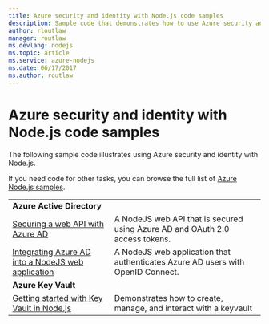 ```yaml
---
title: Azure security and identity with Node.js code samples
description: Sample code that demonstrates how to use Azure security and identity with Node.js.
author: rloutlaw
manager: routlaw
ms.devlang: nodejs
ms.topic: article
ms.service: azure-nodejs
ms.date: 06/17/2017
ms.author: routlaw
---
```


# Azure security and identity with Node.js code samples

The following sample code illustrates using Azure security and identity with Node.js.

If you need code for other tasks, you can browse the full list of [Azure Node.js samples](https://azure.microsoft.com/resources/samples/?term=nodejs).

| | |
|---|---|
| **Azure Active Directory** ||
| [Securing a web API with Azure AD](https://azure.microsoft.com/resources/samples/active-directory-node-webapi/) | A NodeJS web API that is secured using Azure AD and OAuth 2.0 access tokens. |
| [Integrating Azure AD into a NodeJS web application](https://azure.microsoft.com/resources/samples/active-directory-node-webapp-openidconnect/) | A NodeJS web application that authenticates Azure AD users with OpenID Connect. |
| **Azure Key Vault** ||
| [Getting started with Key Vault in Node.js](https://azure.microsoft.com/resources/samples/key-vault-node-getting-started/) | Demonstrates how to create, manage, and interact with a keyvault |
